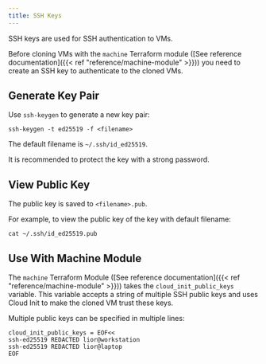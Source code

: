 ```yaml
---
title: SSH Keys
---
```


SSH keys are used for SSH authentication to VMs.

Before cloning VMs with the `machine` Terraform module
([See reference documentation]({{< ref "reference/machine-module" >}}))
you need to create an SSH key to authenticate to the cloned VMs.

## Generate Key Pair

Use `ssh-keygen` to generate a new key pair:

```
ssh-keygen -t ed25519 -f <filename>
```

The default filename is `~/.ssh/id_ed25519`.

It is recommended to protect the key with a strong password.

## View Public Key

The public key is saved to `<filename>.pub`.

For example, to view the public key of the key with default filename:

```
cat ~/.ssh/id_ed25519.pub
```

## Use With Machine Module

The `machine` Terraform Module
([See reference documentation]({{< ref "reference/machine-module" >}}))
takes the `cloud_init_public_keys` variable.
This variable accepts a string of multiple SSH public keys and uses Cloud Init to make the cloned VM trust these keys.

Multiple public keys can be specified in multiple lines:

```
cloud_init_public_keys = EOF<<
ssh-ed25519 REDACTED lior@workstation
ssh-ed25519 REDACTED lior@laptop
EOF
```
